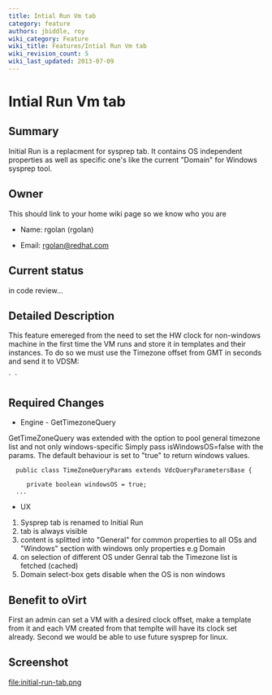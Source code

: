 ```yaml
---
title: Intial Run Vm tab
category: feature
authors: jbiddle, roy
wiki_category: Feature
wiki_title: Features/Intial Run Vm tab
wiki_revision_count: 5
wiki_last_updated: 2013-07-09
---
```


# Intial Run Vm tab

## Summary

Initial Run is a replacment for sysprep tab. It contains OS independent properties as well as specific one's like the current "Domain" for Windows sysprep tool.

## Owner

This should link to your home wiki page so we know who you are

*   Name: rgolan (rgolan)

<!-- -->

*   Email: <rgolan@redhat.com>

## Current status

in code review...

## Detailed Description

This feature emereged from the need to set the HW clock for non-windows machine in the first time the VM runs and store it in templates and their instances.
To do so we must use the Timezone offset from GMT in seconds and send it to VDSM:

<clock offset="variable" adjustment="-3600">
`  `<timer name="rtc" tickpolicy="catchup">
</clock>

## Required Changes

*   Engine - GetTimezoneQuery

GetTimeZoneQuery was extended with the option to pool general timezone list and not only windows-specific
Simply pass isWindowsOS=false with the params. The default behaviour is set to "true" to return windows values.

      public class TimeZoneQueryParams extends VdcQueryParametersBase {
          
         private boolean windowsOS = true;
      ...

*   UX

1.  Sysprep tab is renamed to Initial Run
2.  tab is always visible
3.  content is splitted into "General" for common properties to all OSs and "Windows" section with windows only properties e.g Domain
4.  on selection of different OS under Genral tab the Timezone list is fetched (cached)
5.  Domain select-box gets disable when the OS is non windows

## Benefit to oVirt

First an admin can set a VM with a desired clock offset, make a template from it and each VM created from that templte will have its clock set already. Second we would be able to use future sysprep for linux.

## Screenshot

<file:initial-run-tab.png>




